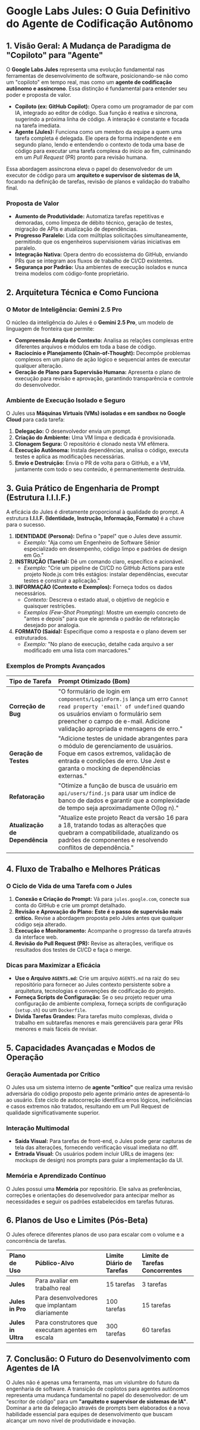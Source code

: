 # Google Labs Jules: O Guia Definitivo do Agente de Codificação Autônomo

## 1. Visão Geral: A Mudança de Paradigma de "Copiloto" para "Agente"

O **Google Labs Jules** representa uma evolução fundamental nas ferramentas de desenvolvimento de software, posicionando-se não como um "copiloto" em tempo real, mas como um **agente de codificação autônomo e assíncrono**. Essa distinção é fundamental para entender seu poder e proposta de valor.

*   **Copiloto (ex: GitHub Copilot):** Opera como um programador de par com IA, integrado ao editor de código. Sua função é reativa e síncrona, sugerindo a próxima linha de código. A interação é constante e focada na tarefa imediata.
*   **Agente (Jules):** Funciona como um membro da equipe a quem uma tarefa completa é delegada. Ele opera de forma independente e em segundo plano, lendo e entendendo o contexto de toda uma base de código para executar uma tarefa complexa do início ao fim, culminando em um *Pull Request* (PR) pronto para revisão humana.

Essa abordagem assíncrona eleva o papel do desenvolvedor de um executor de código para um **arquiteto e supervisor de sistemas de IA**, focando na definição de tarefas, revisão de planos e validação do trabalho final.

### Proposta de Valor

*   **Aumento de Produtividade:** Automatiza tarefas repetitivas e demoradas, como limpeza de débito técnico, geração de testes, migração de APIs e atualização de dependências.
*   **Progresso Paralelo:** Lida com múltiplas solicitações simultaneamente, permitindo que os engenheiros supervisionem várias iniciativas em paralelo.
*   **Integração Nativa:** Opera dentro do ecossistema do GitHub, enviando PRs que se integram aos fluxos de trabalho de CI/CD existentes.
*   **Segurança por Padrão:** Usa ambientes de execução isolados e nunca treina modelos com código-fonte proprietário.

## 2. Arquitetura Técnica e Como Funciona

### O Motor de Inteligência: Gemini 2.5 Pro

O núcleo da inteligência do Jules é o **Gemini 2.5 Pro**, um modelo de linguagem de fronteira que permite:

*   **Compreensão Ampla de Contexto:** Analisa as relações complexas entre diferentes arquivos e módulos em toda a base de código.
*   **Raciocínio e Planejamento (Chain-of-Thought):** Decompõe problemas complexos em um plano de ação lógico e sequencial antes de executar qualquer alteração.
*   **Geração de Plano para Supervisão Humana:** Apresenta o plano de execução para revisão e aprovação, garantindo transparência e controle do desenvolvedor.

### Ambiente de Execução Isolado e Seguro

O Jules usa **Máquinas Virtuais (VMs) isoladas e em sandbox no Google Cloud** para cada tarefa:

1.  **Delegação:** O desenvolvedor envia um prompt.
2.  **Criação do Ambiente:** Uma VM limpa e dedicada é provisionada.
3.  **Clonagem Segura:** O repositório é clonado nesta VM efêmera.
4.  **Execução Autônoma:** Instala dependências, analisa o código, executa testes e aplica as modificações necessárias.
5.  **Envio e Destruição:** Envia o PR de volta para o GitHub, e a VM, juntamente com todo o seu conteúdo, é permanentemente destruída.

## 3. Guia Prático de Engenharia de Prompt (Estrutura I.I.I.F.)

A eficácia do Jules é diretamente proporcional à qualidade do prompt. A estrutura **I.I.I.F. (Identidade, Instrução, Informação, Formato)** é a chave para o sucesso.

1.  **IDENTIDADE (Persona):** Defina o "papel" que o Jules deve assumir.
    *   *Exemplo:* "Aja como um Engenheiro de Software Sênior especializado em desempenho, código limpo e padrões de design em Go."
2.  **INSTRUÇÃO (Tarefa):** Dê um comando claro, específico e acionável.
    *   *Exemplo:* "Crie um pipeline de CI/CD no GitHub Actions para este projeto Node.js com três estágios: instalar dependências, executar testes e construir a aplicação."
3.  **INFORMAÇÃO (Contexto e Exemplos):** Forneça todos os dados necessários.
    *   *Contexto:* Descreva o estado atual, o objetivo de negócio e quaisquer restrições.
    *   *Exemplos (Few-Shot Prompting):* Mostre um exemplo concreto de "antes e depois" para que ele aprenda o padrão de refatoração desejado por analogia.
4.  **FORMATO (Saída):** Especifique como a resposta e o plano devem ser estruturados.
    *   *Exemplo:* "No plano de execução, detalhe cada arquivo a ser modificado em uma lista com marcadores."

### Exemplos de Prompts Avançados

| Tipo de Tarefa | Prompt Otimizado (Bom) |
| :--- | :--- |
| **Correção de Bug** | "O formulário de login em `components/LoginForm.js` lança um erro `Cannot read property 'email' of undefined` quando os usuários enviam o formulário sem preencher o campo de e-mail. Adicione validação apropriada e mensagens de erro." |
| **Geração de Testes** | "Adicione testes de unidade abrangentes para o módulo de gerenciamento de usuários. Foque em casos extremos, validação de entrada e condições de erro. Use Jest e garanta o mocking de dependências externas." |
| **Refatoração** | "Otimize a função de busca de usuário em `api/users/find.js` para usar um índice de banco de dados e garantir que a complexidade de tempo seja aproximadamente O(log n)." |
| **Atualização de Dependência** | "Atualize este projeto React da versão 16 para a 18, tratando todas as alterações que quebram a compatibilidade, atualizando os padrões de componentes e resolvendo conflitos de dependência." |

## 4. Fluxo de Trabalho e Melhores Práticas

### O Ciclo de Vida de uma Tarefa com o Jules

1.  **Conexão e Criação do Prompt:** Vá para `jules.google.com`, conecte sua conta do GitHub e crie um prompt detalhado.
2.  **Revisão e Aprovação do Plano:** **Este é o passo de supervisão mais crítico.** Revise a abordagem proposta pelo Jules antes que qualquer código seja alterado.
3.  **Execução e Monitoramento:** Acompanhe o progresso da tarefa através da interface web.
4.  **Revisão do Pull Request (PR):** Revise as alterações, verifique os resultados dos testes de CI/CD e faça o merge.

### Dicas para Maximizar a Eficácia

*   **Use o Arquivo `AGENTS.md`:** Crie um arquivo `AGENTS.md` na raiz do seu repositório para fornecer ao Jules contexto persistente sobre a arquitetura, tecnologias e convenções de codificação do projeto.
*   **Forneça Scripts de Configuração:** Se o seu projeto requer uma configuração de ambiente complexa, forneça scripts de configuração (`setup.sh`) ou um `Dockerfile`.
*   **Divida Tarefas Grandes:** Para tarefas muito complexas, divida o trabalho em subtarefas menores e mais gerenciáveis para gerar PRs menores e mais fáceis de revisar.

## 5. Capacidades Avançadas e Modos de Operação

### Geração Aumentada por Crítico

O Jules usa um sistema interno de **agente "crítico"** que realiza uma revisão adversária do código proposto pelo agente primário *antes* de apresentá-lo ao usuário. Este ciclo de autocorreção identifica erros lógicos, ineficiências e casos extremos não tratados, resultando em um Pull Request de qualidade significativamente superior.

### Interação Multimodal

*   **Saída Visual:** Para tarefas de front-end, o Jules pode gerar capturas de tela das alterações, fornecendo verificação visual imediata no diff.
*   **Entrada Visual:** Os usuários podem incluir URLs de imagens (ex: mockups de design) nos prompts para guiar a implementação da UI.

### Memória e Aprendizado Contínuo

O Jules possui uma **Memória** por repositório. Ele salva as preferências, correções e orientações do desenvolvedor para antecipar melhor as necessidades e seguir os padrões estabelecidos em tarefas futuras.

## 6. Planos de Uso e Limites (Pós-Beta)

O Jules oferece diferentes planos de uso para escalar com o volume e a concorrência de tarefas.

| Plano de Uso | Público-Alvo | Limite Diário de Tarefas | Limite de Tarefas Concorrentes |
| :--- | :--- | :--- | :--- |
| **Jules** | Para avaliar em trabalho real | 15 tarefas | 3 tarefas |
| **Jules in Pro** | Para desenvolvedores que implantam diariamente | 100 tarefas | 15 tarefas |
| **Jules in Ultra**| Para construtores que executam agentes em escala | 300 tarefas | 60 tarefas |

## 7. Conclusão: O Futuro do Desenvolvimento com Agentes de IA

O Jules não é apenas uma ferramenta, mas um vislumbre do futuro da engenharia de software. A transição de copilotos para agentes autônomos representa uma mudança fundamental no papel do desenvolvedor: de um "escritor de código" para um **"arquiteto e supervisor de sistemas de IA"**. Dominar a arte da delegação através de prompts bem elaborados é a nova habilidade essencial para equipes de desenvolvimento que buscam alcançar um novo nível de produtividade e inovação.